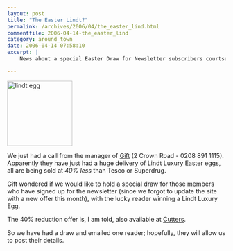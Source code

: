 ```yaml
---
layout: post
title: "The Easter Lindt?"
permalink: /archives/2006/04/the_easter_lind.html
commentfile: 2006-04-14-the_easter_lind
category: around_town
date: 2006-04-14 07:58:10
excerpt: |
    News about a special Easter Draw for Newsletter subscribers courtsey of Gift and Cutters.

---
```


<img src="/assets/images/2006/easter_1-thumb.jpg" width="150" height="150" alt="lindt egg" class="right ignore" />

We just had a call from the manager of [Gift](/directory/home%20and%20garden/200507150408) (2 Crown Road - 0208 891 1115). Apparently they have just had a huge delivery of Lindt Luxury Easter eggs, all are being sold at *40% less* than Tesco or Superdrug.

Gift wondered if we would like to hold a special draw for those members who have signed up for the newsletter (since we forgot to update the site with a new offer this month), with the lucky reader winning a Lindt Luxury Egg.

The 40% reduction offer is, I am told, also available at [Cutters](/directory/general%20store/200506090425).

So we have had a draw and emailed one reader; hopefully, they will allow us to post their details.

